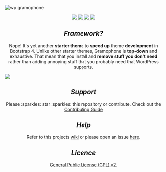 
<img src="https://raw.githubusercontent.com/richtepa/Gramophone/1d5bf67eb5c8c4e2924bb0f99a1653324056fa42/static/images/screenshot.png" alt="wp gramophone">

<p align="center">
  <a href="https://github.com/pjhampton/Gramophone/blob/master/licence">
    <img src="https://img.shields.io/badge/License-GPL--2.0+-brightgreen.svg?style=flat-square">
  </a>

  <a href="http://getbootstrap.com/">
    <img src="https://img.shields.io/badge/Bootstrap-v4.0.0%20(beta.2)-6f5499.svg?style=flat-square">
  </a>

  <a href="http://wordpress.org/">
    <img src="https://img.shields.io/badge/WordPress-v4.8-00A0D2.svg?style=flat-square">
  </a>

  <a href="https://github.com/pjhampton/Gramophone/wiki">
    <img src="https://img.shields.io/badge/Docs-Github%20Wiki-ff69b4.svg?style=flat-square">
  </a>
</p>

<h2 align="center"><em>Framework?</em></h2>

<p align="center">Nope! It's yet another <strong>starter theme</strong> to <strong>speed up</strong> theme <strong>development</strong> in Bootstrap 4. Unlike other starter themes, Gramophone is <strong>top-down</strong> and exhaustive. That mean that you install and <strong>remove stuff you don't need</strong> rather than adding annoying stuff that you probably need that WordPress supports.</p>

<image src="https://github.com/pjhampton/assets/blob/master/gramophone/gramophone_home_1.png">

<h2 align="center"><em>Support</em></h2>

<p align="center">Please :sparkles: star :sparkles: this repository or contribute. Check out the <a href="https://github.com/pjhampton/Gramophone/tree/master/.github/CONTRIBUTING.md">Contributing Guide</a></p>

<h2 align="center"><em>Help</em></h2>

<p align="center">Refer to this projects <a href="https://github.com/pjhampton/Gramophone/wiki">wiki</a> or please open an issue <a href="https://gituhb.com/pjhampton/Gramophone/issues">here</a>.</p>

<h2 align="center"><em>Licence</em></h2>

<p align="center"><a href="https://github.com/pjhampton/Gramophone/blob/master/licence.md">General Public License (GPL) v2</a>.</p>
